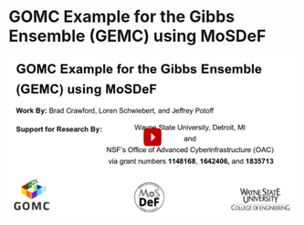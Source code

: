 # GOMC Example for the Gibbs Ensemble (GEMC) using MoSDeF

[![IMAGE ALT TEXT](play.png)](https://www.youtube.com/watch?v=NKlZ8ooJuvc "GOMC videos part 4a: GOMC Example for the Gibbs Ensemble (GEMC) using MoSDeF")
